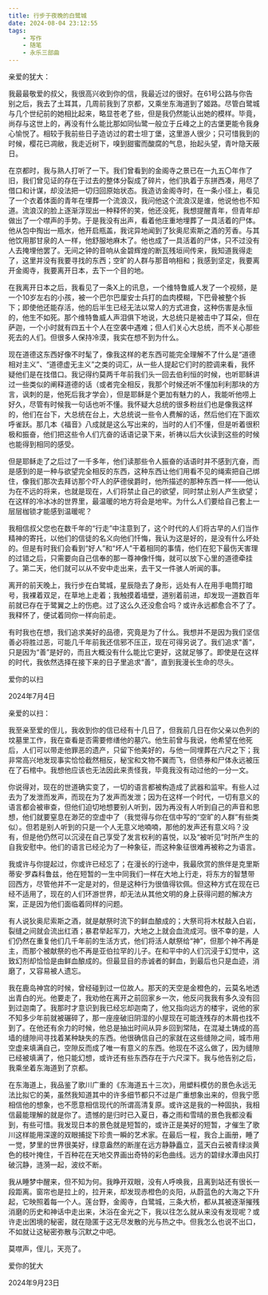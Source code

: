 ```yaml
---
title: 行步于夜晚的白鹭城
date: 2024-08-04 23:12:55
tags:
    - 写作
    - 随笔
    - 永乐三部曲
---
```


亲爱的犹大：

我最最敬爱的叔父，我很高兴收到你的信，我最近过的很好。在61号公路与你告别之后，我去了土耳其，几周前我到了京都，又乘坐东海道到了姬路。尽管白鹭城与几个世纪前的她相比起来，略显苍老了些，但是我仍然能认出她的模样。毕竟，尚存与这世上的，再没有什么能比那如同仙鹭一般立于丘峰之上的古堡更能令我身心愉悦了。相较于我前些日子造访过的君士坦丁堡，这里游人很少；只可惜我到的时候，樱花已凋敝，我走近树下，嗅到甜蜜而酸腐的气息，抬起头望，青叶隐天蔽日。

<!--more-->

在京都时，我与熟人打听了一下。我们曾看到的金阁寺之景已在一九五〇年作了旧，我们曾见证的存在于过去的整体分裂成了碎片，他们执着于东拼西凑，用尽了借口和计谋，却没法把一切归回原始状态。我造访金阁寺时，在一条小径上，看见了一个衣着体面的青年在埋葬一个流浪汉，我问他这个流浪汉是谁，他说他也不知道。流浪汉的脸上逐渐浮现出一种释怀的笑，他还没死，我想提醒青年，但青年却做出了一个噤声的手势。于是我没有出声，看着他庄重地埋葬了一具活着的尸体。他从包中掏出一瓶水，他开启瓶盖，我诧异地闻到了狄奥尼索斯之酒的芳香。与其他饮用那甘泉的人一样，他舒服地麻木了。他也成了一具活着的尸体，只不过没有人去掩埋他罢了。无间之钟的音响从金碧辉煌的断瓦残垣间传来，我知道我得走了，这里并没有我要寻找的东西；空旷的人群与那音响相和；我感到坚定，我要离开金阁寺，我要离开日本，去下一个目的地。

在我离开日本之后，我看见了一条X上的讯息，一个维特鲁威人发了一个视频，是一个10岁左右的小孩，被一个巴尔巴厘安士兵打的血肉模糊，下巴骨被整个拆下；即使他还能存活，他的后半生已经无法以常人的方式进食，这种伤害是永恒的，他生不如死。那个维特鲁威人声泪俱下地说，大总统只是被击中了耳朵，但在萨迦，一个小时就有四五十个人在空袭中遇难；但人们关心大总统，而不关心那些死去的人们。但很多人保持冷漠，我实在想不到为什么。

现在道德这东西好像不时髦了，像我这样的老东西可能完全理解不了什么是“道德相对主义”、“道德虚无主义”之类的词汇，从一些人提起它们时的腔调来看，我怀疑他们是在找借口。我记得约莫两千年前我们头一回去伯利恒的时候，也听耶稣讲过一些类似的阐释道德的话（或者完全相反，我那个时候还听不懂加利利那块的方言，讽刺的是，他死后我才学会），但是耶稣是个更加有魅力的人，我能听他唠上好久，尽管有时候我一句话也听不懂。我怀疑大总统的很多粉丝们也是像我这样的，他们在台下，大总统在台上，大总统说一些令人费解的话，然后他们在下面欢呼雀跃。那几本《福音》八成就是这么写出来的，当时的人们不懂，但是听着很积极和振奋，他们把这些令人们亢奋的话语记录下来，祈祷以后大伙读到这些的时候也能得到相同的感受。

但是耶稣走了之后过了一千多年，他们读那些令人振奋的话语时并不感到亢奋，而是感到的是一种与欲望完全相反的东西，这种东西让他们用看不见的绳索把自己绑住，像我们那次去拜访那个吓人的萨德侯爵时，他所描述的那种东西一样——他认为在不远的将来，也就是现在，人们将禁止自己的欲望，同时禁止别人产生欲望；在这样的冷冰冰的世界里，最温暖的地方将会是地牢。为什么人们要给自己套上一层层枷锁才能感到温暖呢？

我相信叔父您也在数千年的“行走”中注意到了，这个时代的人们将古早的人们当作精神的寄托，以他们的信徒的名义向他们忏悔，我认为这是好的，是没有什么坏处的。但是有时我们会看到“好人”和“坏人”干着相同的事情，他们在犯下最伤天害理的过错之后，只需要向自己信奉的那一尊神像忏悔，就可以放下心里的道德牵挂了。第二天，他们就可以从不安中走出来，去干又一件骇人听闻的事。

离开的前天晚上，我行步在白鹭城，星辰隐去了身形，远处有人在用手电筒打暗号，我裸着双足，在草地上走着；我触摸着墙壁，道别着前进，却发现一道数百年前就已存在于鹭翼之上的伤疤。过了这么久还没愈合吗？或许永远都愈合不了了。我释怀了，便试着同你一样向前走。

有时我也在想，我们追求美好的品德，究竟是为了什么。我想并不是因为我们坚信善必将胜过恶，可能几千年前我还信邪不压正，现在可得另说了。我们追求“善”，只是因为“善”是好的，而且大概没有什么能比它更好，这就足够了。即使是在这样的时代，我依然选择在接下来的日子里追求“善”，直到我漫长生命的尽头。

爱你的以扫

2024年7月4日

亲爱的以扫：

我至亲至爱的侄儿，我收到你的信已经有十几日了，但我前几日在你父亲以色列的坟墓里工作，我在查看是否需要修缮他的墓穴。他生前曾与我说，他希望在他死后，人们可以带走他罪恶的遗产，只留下他美好的，与他一同埋葬在六尺之下；我非常高兴地发现事实恰恰截然相反，秘宝和文物不翼而飞，但债券和尸体永远被压在了石棺中。我想他应该也无法因此来责怪我，毕竟我没有动过他的一分一文。

你说得对，现在的世道确实变了，一切的语言都被构造成了武器和监牢。有些人过去为了发泄而发声，而现在为了发声而发泄；因为在这样一个时代，一切有意义的语言都会被审查，但他们迫切地想要别人听到，因为再没有人听到自己的声音和思想，他们就要窒息在渺茫的空虚中了（我觉得与你在信中写的“空旷的人群”有些类似）。但若是别人听到的只是一个人无意义地喃喃，那他的发声还有意义吗？没有，但是他仍然可以沉浸在自己享受了发言权利的喜悦，以及“被听见”时所产生的自我安慰中。他们的语言已经沦为了一种象征，而这种象征很难再被称之为语言。

我或许与你提起过，你或许已经忘了；在漫长的行途中，我最欣赏的旅伴是克里斯蒂安·罗森科鲁兹，他在短暂的一生中同我们一样在大地上行走，将东方的智慧带回西方，尽管他并不一定是对的，但是这种行为很值得钦佩。但这种方式在现在已经不适用了，现在的人们环游世界，却无法从其他文明的身上获得问题的解决方案，正是因为他们面临着同样的问题。

有人说狄奥尼索斯之酒，就是献祭时流下的鲜血酿成的；大祭司将木杖敲入白岩，裂缝之间就会流出红酒；暴君举起军刀，大地之上就会血流成河。很不幸的是，人们仍然在重复他们几千年前的生活方式，他们将活人献祭给“神”，但那个神不再是主，而那个被献祭的也不再是亚伯拉罕的儿子。在和平中的人们沉浸于幻觉中，这致幻剂却恰恰是由鲜血酿成的。但最显目的赤诚者的鲜血，到最后也只是血迹，消磨了，又容易被人遗忘。

我在鹿岛神宫的时候，曾经碰到过一位故人。那天的天空是金橙色的，云莫名地透出青白的光。他要走了，我劝他在离开之前回家乡一次，他反问我我有多久没有回到过迦南了。我那时才意识到我已经忘却迦南了，他又指向远方的楼宇，说他的家不知多少年前就被碾碎了，那一座座破旧阴湿的小屋现在可能连残存的木屑也找不到了。在他还有余力的时候，他总是抽出时间从异乡回到常陆，在混凝土铸成的高墙的缝隙间寻找着某种缺失的东西。他很确信自己的家就在这些缝隙之间，城市用空虚来填满自己，空隙反而成了唯一有意义的东西。他现在不这么做了，因为缝隙已经被填满了，他只能幻想，或许还有些东西存在于六尺深下。我与他告别之后，我乘坐着东海道到了京都。

在东海道上，我品鉴了歌川广重的《东海道五十三次》，用塑料模仿的景色永远无法比拟它的美，虽然我知道其中的许多细节都只不过是广重想象出来的，但我宁愿相信他的想象，也不愿意相信现代的所谓高清复原。或许这是我的一种固执，我相信最能理解的就是你了。遗憾的是归时已入夏日，春之雨和雪晴的景色我都没看到，有些可惜。我发现日本的景色就是短暂的，或许正是美好的短暂，才催生了歌川这样能用深邃的双眼捕捉下珍贵一瞬的艺术家。在最后一程，我合上画册，睡了一觉，梦里的世界很美好，绿意盎然的断崖在远方静静矗立，蓝天白云被青绿淡黄色的枝叶掩住，千百种花在天地交界画出奇特的彩色曲线。远方的碧绿水潭由风打破沉静，涟漪一起，波纹不断。

我从睡梦中醒来，但不知为何。我睁开双眼，没有人呼唤我，且离到站还有很长一段距离。窗帘也是拉上的，拉开来，却发现赤橙色的炎阳，从蔚蓝色的大海之下升起，它映照着每一个人。莲台野，金阁寺，白鹭城，三条大桥，都从其被逐渐摧残消磨的历史和神话中走出来，沐浴在金光之下，我以往怎么就从来没有发现呢？或许走出困境的秘密，就在隐匿于这无尽发散的光与热之中。但我怎么也说不出口，不如就让这秘密弥散与沉默之中吧。

莫噤声，侄儿，天亮了。

爱你的犹大

2024年9月23日
